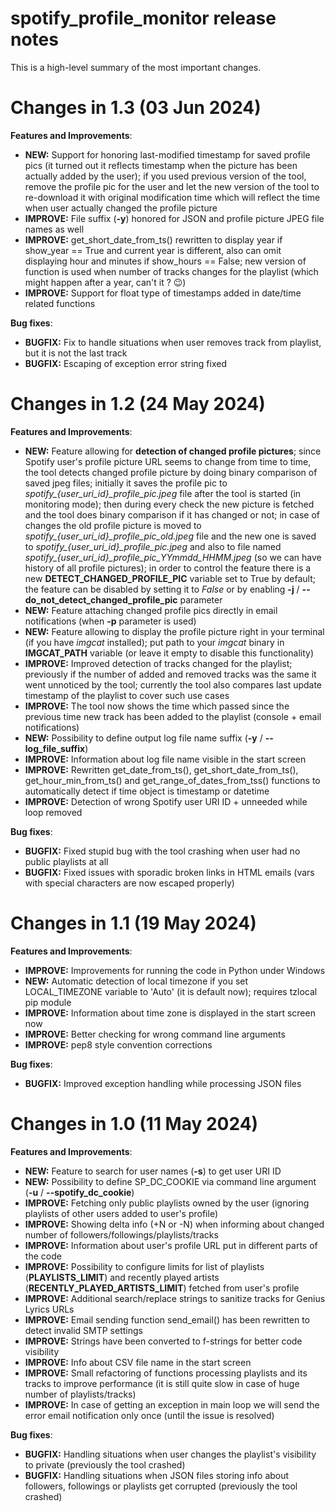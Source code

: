 # spotify_profile_monitor release notes

This is a high-level summary of the most important changes. 

# Changes in 1.3 (03 Jun 2024)

**Features and Improvements**:

- **NEW:** Support for honoring last-modified timestamp for saved profile pics (it turned out it reflects timestamp when the picture has been actually added by the user); if you used previous version of the tool, remove the profile pic for the user and let the new version of the tool to re-download it with original modification time which will reflect the time when user actually changed the profile picture
- **IMPROVE:** File suffix (**-y**) honored for JSON and profile picture JPEG file names as well
- **IMPROVE:** get_short_date_from_ts() rewritten to display year if show_year == True and current year is different, also can omit displaying hour and minutes if show_hours == False; new version of function is used when number of tracks changes for the playlist (which might happen after a year, can't it ? 😉)
- **IMPROVE:** Support for float type of timestamps added in date/time related functions

**Bug fixes**:

- **BUGFIX:** Fix to handle situations when user removes track from playlist, but it is not the last track
- **BUGFIX:** Escaping of exception error string fixed

# Changes in 1.2 (24 May 2024)

**Features and Improvements**:

- **NEW:** Feature allowing for **detection of changed profile pictures**; since Spotify user's profile picture URL seems to change from time to time, the tool detects changed profile picture by doing binary comparison of saved jpeg files; initially it saves the profile pic to *spotify_{user_uri_id}_profile_pic.jpeg* file after the tool is started (in monitoring mode); then during every check the new picture is fetched and the tool does binary comparison if it has changed or not; in case of changes the old profile picture is moved to *spotify_{user_uri_id}_profile_pic_old.jpeg* file and the new one is saved to *spotify_{user_uri_id}_profile_pic.jpeg* and also to file named *spotify_{user_uri_id}_profile_pic_YYmmdd_HHMM.jpeg* (so we can have history of all profile pictures); in order to control the feature there is a new **DETECT_CHANGED_PROFILE_PIC** variable set to True by default; the feature can be disabled by setting it to *False* or by enabling **-j** / **--do_not_detect_changed_profile_pic** parameter
- **NEW:** Feature attaching changed profile pics directly in email notifications (when **-p** parameter is used)
- **NEW:** Feature allowing to display the profile picture right in your terminal (if you have *imgcat* installed); put path to your *imgcat* binary in **IMGCAT_PATH** variable (or leave it empty to disable this functionality)
- **IMPROVE:** Improved detection of tracks changed for the playlist; previously if the number of added and removed tracks was the same it went unnoticed by the tool; currently the tool also compares last update timestamp of the playlist to cover such use cases
- **IMPROVE:** The tool now shows the time which passed since the previous time new track has been added to the playlist (console + email notifications)
- **NEW:** Possibility to define output log file name suffix (**-y** / **--log_file_suffix**)
- **IMPROVE:** Information about log file name visible in the start screen
- **IMPROVE:** Rewritten get_date_from_ts(), get_short_date_from_ts(), get_hour_min_from_ts() and get_range_of_dates_from_tss() functions to automatically detect if time object is timestamp or datetime
- **IMPROVE:** Detection of wrong Spotify user URI ID + unneeded while loop removed

**Bug fixes**:

- **BUGFIX:** Fixed stupid bug with the tool crashing when user had no public playlists at all
- **BUGFIX:** Fixed issues with sporadic broken links in HTML emails (vars with special characters are now escaped properly)

# Changes in 1.1 (19 May 2024)

**Features and Improvements**:

- **IMPROVE:** Improvements for running the code in Python under Windows
- **NEW:** Automatic detection of local timezone if you set LOCAL_TIMEZONE variable to 'Auto' (it is default now); requires tzlocal pip module
- **IMPROVE:** Information about time zone is displayed in the start screen now
- **IMPROVE:** Better checking for wrong command line arguments
- **IMPROVE:** pep8 style convention corrections

**Bug fixes**:

- **BUGFIX:** Improved exception handling while processing JSON files

# Changes in 1.0 (11 May 2024)

**Features and Improvements**:

- **NEW:** Feature to search for user names (**-s**) to get user URI ID
- **NEW:** Possibility to define SP_DC_COOKIE via command line argument (**-u** / **--spotify_dc_cookie**)
- **IMPROVE:** Fetching only public playlists owned by the user (ignoring playlists of other users added to user's profile)
- **IMPROVE:** Showing delta info (+N or -N) when informing about changed number of followers/followings/playlists/tracks
- **IMPROVE:** Information about user's profile URL put in different parts of the code
- **IMPROVE:** Possibility to configure limits for list of playlists (**PLAYLISTS_LIMIT**) and recently played artists (**RECENTLY_PLAYED_ARTISTS_LIMIT**) fetched from user's profile
- **IMPROVE:** Additional search/replace strings to sanitize tracks for Genius Lyrics URLs
- **IMPROVE:** Email sending function send_email() has been rewritten to detect invalid SMTP settings
- **IMPROVE:** Strings have been converted to f-strings for better code visibility
- **IMPROVE:** Info about CSV file name in the start screen
- **IMPROVE:** Small refactoring of functions processing playlists and its tracks to improve performance (it is still quite slow in case of huge number of playlists/tracks)
- **IMPROVE:** In case of getting an exception in main loop we will send the error email notification only once (until the issue is resolved)

**Bug fixes**:

- **BUGFIX:** Handling situations when user changes the playlist's visibility to private (previously the tool crashed)
- **BUGFIX:** Handling situations when JSON files storing info about followers, followings or playlists get corrupted (previously the tool crashed)
